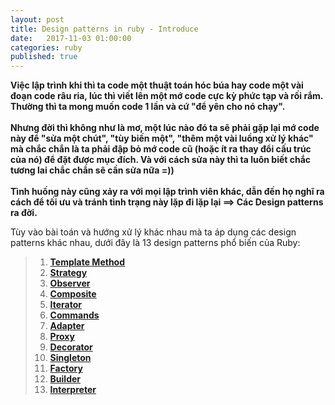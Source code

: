 ```yaml
---
layout: post
title: Design patterns in ruby - Introduce
date:   2017-11-03 01:00:00
categories: ruby
published: true
---
```


<p><b>Việc lập trình khi thì ta code một thuật toán hóc búa hay code một vài đoạn code râu ria, lúc thì viết lên một mớ code cực kỳ phức tạp và rối rắm. Thường thì ta mong muốn code 1 lần và cứ "để yên cho nó chạy".
<br/>
<br/>
Nhưng đời thì không như là mơ, một lúc nào đó ta sẽ phải gặp lại mớ code này để "sửa một chút", "tùy biến một", "thêm một vài luồng xử lý khác" mà chắc chắn là ta phải đập bỏ mớ code cũ (hoặc ít ra thay đổi cấu trúc của nó) để đặt được mục đích.
Và với cách sửa này thì ta luôn biết chắc tương lai chắc chắn sẽ cần sửa nữa =))
<br/>
<br/>
Tình huống này cũng xảy ra với mọi lập trình viên khác, dẫn đến họ nghĩ ra cách để tối ưu và tránh tình trạng này lặp đi lặp lại ==> Các Design patterns ra đời.
</b></p>

Tùy vào bài toán và hướng xử lý khác nhau mà ta áp dụng các design patterns khác nhau, dưới đây là 13 design patterns phổ biến của Ruby:
<blockquote>
  <ol>
    <li>
      <a href="{{ site.baseurl }}/ruby/2017/11/04/template-method-design-pattern-in-ruby.html" target="_blank">
        <b>Template Method</b>
      </a>
    </li>
    <li><a href="#" target="_blank"><b>Strategy</b></a></li>
    <li><a href="#" target="_blank"><b>Observer</b></a></li>
    <li><a href="#" target="_blank"><b>Composite</b></a></li>
    <li><a href="#" target="_blank"><b>Iterator</b></a></li>
    <li><a href="#" target="_blank"><b>Commands</b></a></li>
    <li><a href="#" target="_blank"><b>Adapter</b></a></li>
    <li><a href="#" target="_blank"><b>Proxy</b></a></li>
    <li><a href="#" target="_blank"><b>Decorator</b></a></li>
    <li><a href="#" target="_blank"><b>Singleton</b></a></li>
    <li><a href="#" target="_blank"><b>Factory</b></a></li>
    <li><a href="#" target="_blank"><b>Builder</b></a></li>
    <li><a href="#" target="_blank"><b>Interpreter</b></a></li>
  </ol>
</blockquote>
